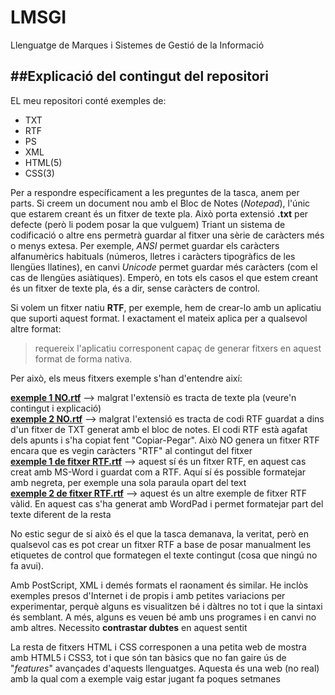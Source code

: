 # LMSGI
Llenguatge de Marques i Sistemes de Gestió de la Informació

##Explicació del contingut del repositori
---------------------------------------

EL meu repositori conté exemples de:
* TXT
* RTF
* PS 
* XML
* HTML(5)
* CSS(3)

Per a respondre específicament a les preguntes de la tasca, anem per parts.
Si creem un document nou amb el Bloc de Notes (_Notepad_), l'únic que estarem creant és un fitxer de texte pla.
Això porta extensió **.txt** per defecte (però li podem posar la que vulguem)
Triant un sistema de codificació o altre ens permetrà guardar al fitxer una sèrie de caràcters més o menys extesa.
Per exemple, _ANSI_ permet guardar els caràcters alfanumèrics habituals (números, lletres i caràcters tipogràfics de les llengües llatines), en canvi _Unicode_ permet guardar més caràcters (com el cas de llengües asiàtiques).
Emperò, en tots els casos el que estem creant és un fitxer de texte pla, és a dir, sense caràcters de control.

Si volem un fitxer natiu **RTF**, per exemple, hem de crear-lo amb un aplicatiu que suporti aquest format. I exactament el mateix aplica per a qualsevol altre format: 
>requereix l'aplicatiu corresponent capaç de generar fitxers en aquest format de forma nativa.

Per això, els meus fitxers exemple s'han d'entendre així:

[**exemple 1 NO.rtf**](https://github.com/JoLuRe/LMSGI/blob/master/RTF/exemple1_NO.rtf) --> malgrat l'extensiò es tracta de texte pla (veure'n contingut i explicació)  
[**exemple 2 NO.rtf**](https://github.com/JoLuRe/LMSGI/blob/master/RTF/exemple2_NO.rtf) --> malgrat l'extensió es tracta de codi RTF guardat a dins d'un fitxer de TXT generat amb el bloc de notes. El codi RTF està agafat dels apunts i s'ha copiat fent "Copiar-Pegar". Això NO genera un fitxer RTF encara que es vegin caràcters "RTF" al contingut del fitxer  
[**exemple 1 de fitxer RTF.rtf**](https://github.com/JoLuRe/LMSGI/blob/master/RTF/exemple1_RTF.rtf) --> aquest sí és un fitxer RTF, en aquest cas creat amb MS-Word i guardat com a RTF. Aquí sí és possible formatejar amb negreta, per exemple una sola paraula opart del text  
[**exemple 2 de fitxer RTF.rtf**](https://github.com/JoLuRe/LMSGI/blob/master/RTF/exemple2_RTF.rtf) --> aquest és un altre exemple de fitxer RTF vàlid. En aquest cas s'ha generat amb WordPad i permet formatejar part del texte diferent de la resta  

No estic segur de si això és el que la tasca demanava, la veritat, però en qualsevol cas es pot crear un fitxer RTF a base de posar manualment les etiquetes de control que formategen el texte contingut (cosa que ningú no fa avui).

Amb PostScript, XML i demés formats el raonament és similar.
He inclòs exemples presos d'Internet i de propis i amb petites variacions per experimentar, perquè alguns es visualitzen bé i dàltres no tot i que la sintaxi és semblant. A més, alguns es veuen bé amb uns programes i en canvi no amb altres. Necessito **contrastar dubtes** en aquest sentit

La resta de fitxers HTML i CSS corresponen a una petita web de mostra amb HTML5 i CSS3, tot i que són tan bàsics que no fan gaire ús de "_features_" avançades d'aquests llenguatges. Aquesta és una web (no real) amb la qual com a exemple vaig estar jugant fa poques setmanes
